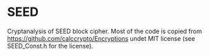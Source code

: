 # SEED
Cryptanalysis of SEED block cipher. Most of the code is copied from https://github.com/calccrypto/Encryptions undet MIT license (see SEED_Const.h for the license).
